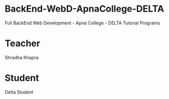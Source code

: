 # BackEnd-WebD-ApnaCollege-DELTA

Full BackEnd Web Development - Apna College - DELTA
Tutorial Programs 

# Teacher
Shradha Khapra

# Student
Delta Student
